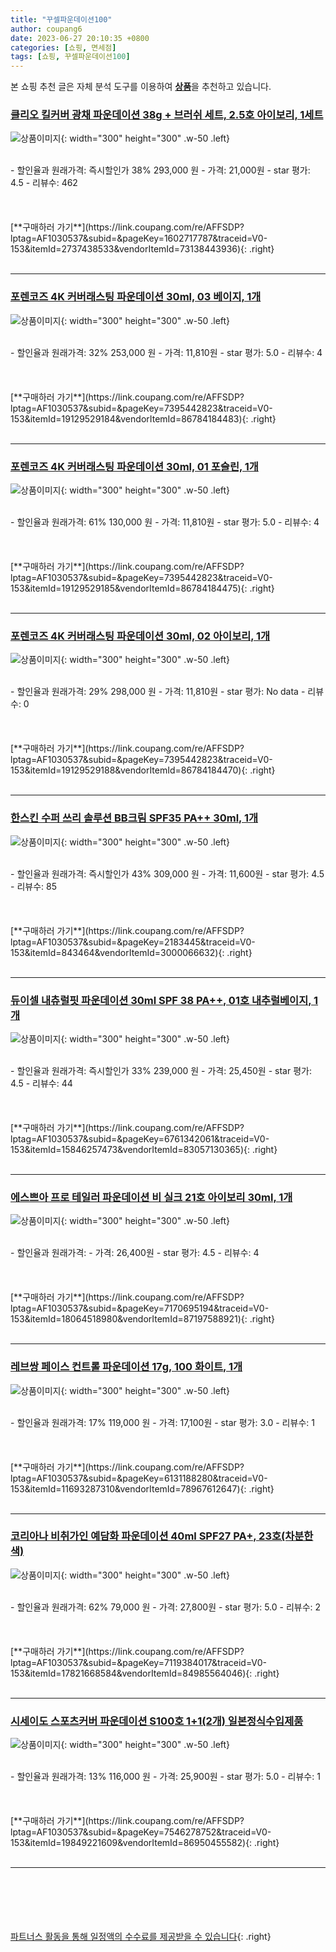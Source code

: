 ```yaml
---
title: "꾸셀파운데이션100"
author: coupang6
date: 2023-06-27 20:10:35 +0800
categories: [쇼핑, 면세점]
tags: [쇼핑, 꾸셀파운데이션100]
---
```


본 쇼핑 추천 글은 자체 분석 도구를 이용하여 [**상품**](https://link.coupang.com/a/bao1ui)을 추천하고 있습니다.

### [클리오 킬커버 광채 파운데이션 38g + 브러쉬 세트, 2.5호 아이보리, 1세트](https://link.coupang.com/re/AFFSDP?lptag=AF1030537&subid=&pageKey=1602717787&traceid=V0-153&itemId=2737438533&vendorItemId=73138443936)

![상품이미지](https://thumbnail6.coupangcdn.com/thumbnails/remote/230x230ex/image/vendor_inventory/7feb/a12212fec387522805350db4eb6554d187ece602695f1a8e8f507e281a2f.jpg){: width="300" height="300" .w-50 .left}


<br>
- 할인율과 원래가격: 즉시할인가 38%  293,000   원
- 가격: 21,000원
- star 평가: 4.5
- 리뷰수: 462
<br>
<br>
<br>
<br>
[**구매하러 가기**](https://link.coupang.com/re/AFFSDP?lptag=AF1030537&subid=&pageKey=1602717787&traceid=V0-153&itemId=2737438533&vendorItemId=73138443936){: .right}
<br>
<br>

---

### [포렌코즈 4K 커버래스팅 파운데이션 30ml, 03 베이지, 1개](https://link.coupang.com/re/AFFSDP?lptag=AF1030537&subid=&pageKey=7395442823&traceid=V0-153&itemId=19129529184&vendorItemId=86784184483)

![상품이미지](https://thumbnail7.coupangcdn.com/thumbnails/remote/230x230ex/image/retail/images/2023/08/04/14/8/8cc5e103-69f3-4dee-ab3c-eb28e3a1b219.jpg){: width="300" height="300" .w-50 .left}


<br>
- 할인율과 원래가격: 32%  253,000   원
- 가격: 11,810원
- star 평가: 5.0
- 리뷰수: 4
<br>
<br>
<br>
<br>
[**구매하러 가기**](https://link.coupang.com/re/AFFSDP?lptag=AF1030537&subid=&pageKey=7395442823&traceid=V0-153&itemId=19129529184&vendorItemId=86784184483){: .right}
<br>
<br>

---

### [포렌코즈 4K 커버래스팅 파운데이션 30ml, 01 포슬린, 1개](https://link.coupang.com/re/AFFSDP?lptag=AF1030537&subid=&pageKey=7395442823&traceid=V0-153&itemId=19129529185&vendorItemId=86784184475)

![상품이미지](https://thumbnail8.coupangcdn.com/thumbnails/remote/230x230ex/image/retail/images/2023/08/04/14/7/8a23f99f-1143-413c-aa6e-e0fd87b315ed.jpg){: width="300" height="300" .w-50 .left}


<br>
- 할인율과 원래가격: 61%  130,000   원
- 가격: 11,810원
- star 평가: 5.0
- 리뷰수: 4
<br>
<br>
<br>
<br>
[**구매하러 가기**](https://link.coupang.com/re/AFFSDP?lptag=AF1030537&subid=&pageKey=7395442823&traceid=V0-153&itemId=19129529185&vendorItemId=86784184475){: .right}
<br>
<br>

---

### [포렌코즈 4K 커버래스팅 파운데이션 30ml, 02 아이보리, 1개](https://link.coupang.com/re/AFFSDP?lptag=AF1030537&subid=&pageKey=7395442823&traceid=V0-153&itemId=19129529188&vendorItemId=86784184470)

![상품이미지](https://thumbnail7.coupangcdn.com/thumbnails/remote/230x230ex/image/retail/images/2023/08/04/14/2/bcd46a24-4090-4ae3-8004-1efafac6423a.jpg){: width="300" height="300" .w-50 .left}


<br>
- 할인율과 원래가격: 29%  298,000   원
- 가격: 11,810원
- star 평가: No data
- 리뷰수: 0
<br>
<br>
<br>
<br>
[**구매하러 가기**](https://link.coupang.com/re/AFFSDP?lptag=AF1030537&subid=&pageKey=7395442823&traceid=V0-153&itemId=19129529188&vendorItemId=86784184470){: .right}
<br>
<br>

---

### [한스킨 수퍼 쓰리 솔루션 BB크림 SPF35 PA++ 30ml, 1개](https://link.coupang.com/re/AFFSDP?lptag=AF1030537&subid=&pageKey=2183445&traceid=V0-153&itemId=843464&vendorItemId=3000066632)

![상품이미지](https://thumbnail10.coupangcdn.com/thumbnails/remote/230x230ex/image/retail/images/9025536801694755-44ebfb6d-3c7f-4972-aa75-d47430e944b5.png){: width="300" height="300" .w-50 .left}


<br>
- 할인율과 원래가격: 즉시할인가 43%  309,000   원
- 가격: 11,600원
- star 평가: 4.5
- 리뷰수: 85
<br>
<br>
<br>
<br>
[**구매하러 가기**](https://link.coupang.com/re/AFFSDP?lptag=AF1030537&subid=&pageKey=2183445&traceid=V0-153&itemId=843464&vendorItemId=3000066632){: .right}
<br>
<br>

---

### [듀이셀 내츄럴핏 파운데이션 30ml SPF 38 PA++, 01호 내추럴베이지, 1개](https://link.coupang.com/re/AFFSDP?lptag=AF1030537&subid=&pageKey=6761342061&traceid=V0-153&itemId=15846257473&vendorItemId=83057130365)

![상품이미지](https://thumbnail7.coupangcdn.com/thumbnails/remote/230x230ex/image/retail/images/2022/09/07/16/8/5d542699-bb03-4537-8e93-bbd4984a2008.jpg){: width="300" height="300" .w-50 .left}


<br>
- 할인율과 원래가격: 즉시할인가 33%  239,000   원
- 가격: 25,450원
- star 평가: 4.5
- 리뷰수: 44
<br>
<br>
<br>
<br>
[**구매하러 가기**](https://link.coupang.com/re/AFFSDP?lptag=AF1030537&subid=&pageKey=6761342061&traceid=V0-153&itemId=15846257473&vendorItemId=83057130365){: .right}
<br>
<br>

---

### [에스쁘아 프로 테일러 파운데이션 비 실크 21호 아이보리 30ml, 1개](https://link.coupang.com/re/AFFSDP?lptag=AF1030537&subid=&pageKey=7170695194&traceid=V0-153&itemId=18064518980&vendorItemId=87197588921)

![상품이미지](https://thumbnail8.coupangcdn.com/thumbnails/remote/230x230ex/image/vendor_inventory/61a0/35d80b8e29ff593688ce858292257400941958dcbbda8ecc3bc9d14c0c67.jpeg){: width="300" height="300" .w-50 .left}


<br>
- 할인율과 원래가격: 
- 가격: 26,400원
- star 평가: 4.5
- 리뷰수: 4
<br>
<br>
<br>
<br>
[**구매하러 가기**](https://link.coupang.com/re/AFFSDP?lptag=AF1030537&subid=&pageKey=7170695194&traceid=V0-153&itemId=18064518980&vendorItemId=87197588921){: .right}
<br>
<br>

---

### [레브쌍 페이스 컨트롤 파운데이션 17g, 100 화이트, 1개](https://link.coupang.com/re/AFFSDP?lptag=AF1030537&subid=&pageKey=6131188280&traceid=V0-153&itemId=11693287310&vendorItemId=78967612647)

![상품이미지](https://thumbnail9.coupangcdn.com/thumbnails/remote/230x230ex/image/retail/images/2021/10/18/13/7/495a37a1-93ca-470c-b065-00de90514d02.jpg){: width="300" height="300" .w-50 .left}


<br>
- 할인율과 원래가격: 17%  119,000   원
- 가격: 17,100원
- star 평가: 3.0
- 리뷰수: 1
<br>
<br>
<br>
<br>
[**구매하러 가기**](https://link.coupang.com/re/AFFSDP?lptag=AF1030537&subid=&pageKey=6131188280&traceid=V0-153&itemId=11693287310&vendorItemId=78967612647){: .right}
<br>
<br>

---

### [코리아나 비취가인 예담화 파운데이션 40ml SPF27 PA+, 23호(차분한색)](https://link.coupang.com/re/AFFSDP?lptag=AF1030537&subid=&pageKey=7119384017&traceid=V0-153&itemId=17821668584&vendorItemId=84985564046)

![상품이미지](https://thumbnail6.coupangcdn.com/thumbnails/remote/230x230ex/image/vendor_inventory/25dc/c536d444f8c4366f8cbd29e4384c9d145e796f3320cd04860037cfc00299.jpeg){: width="300" height="300" .w-50 .left}


<br>
- 할인율과 원래가격: 62%  79,000   원
- 가격: 27,800원
- star 평가: 5.0
- 리뷰수: 2
<br>
<br>
<br>
<br>
[**구매하러 가기**](https://link.coupang.com/re/AFFSDP?lptag=AF1030537&subid=&pageKey=7119384017&traceid=V0-153&itemId=17821668584&vendorItemId=84985564046){: .right}
<br>
<br>

---

### [시세이도 스포츠커버 파운데이션 S100호 1+1(2개) 일본정식수입제품](https://link.coupang.com/re/AFFSDP?lptag=AF1030537&subid=&pageKey=7546278752&traceid=V0-153&itemId=19849221609&vendorItemId=86950455582)

![상품이미지](https://thumbnail6.coupangcdn.com/thumbnails/remote/230x230ex/image/vendor_inventory/80bd/8da4274ab7ea8b8fe3b733f560b2661286cf78392707d60e28c7ed653123.jpg){: width="300" height="300" .w-50 .left}


<br>
- 할인율과 원래가격: 13%  116,000   원
- 가격: 25,900원
- star 평가: 5.0
- 리뷰수: 1
<br>
<br>
<br>
<br>
[**구매하러 가기**](https://link.coupang.com/re/AFFSDP?lptag=AF1030537&subid=&pageKey=7546278752&traceid=V0-153&itemId=19849221609&vendorItemId=86950455582){: .right}
<br>
<br>

---
<br><br><br><br><br> [파트너스 활동을 통해 일정액의 수수료를 제공받을 수 있습니다](https://link.coupang.com/a/bao1ui){: .right}